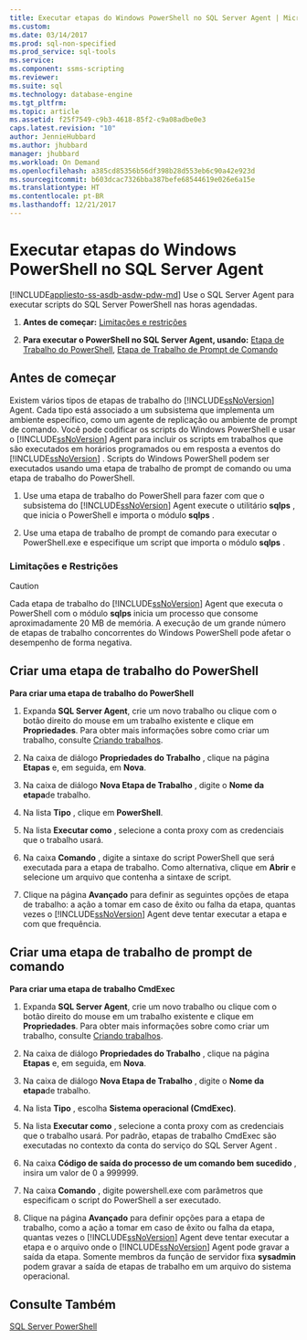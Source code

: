 ```yaml
---
title: Executar etapas do Windows PowerShell no SQL Server Agent | Microsoft Docs
ms.custom: 
ms.date: 03/14/2017
ms.prod: sql-non-specified
ms.prod_service: sql-tools
ms.service: 
ms.component: ssms-scripting
ms.reviewer: 
ms.suite: sql
ms.technology: database-engine
ms.tgt_pltfrm: 
ms.topic: article
ms.assetid: f25f7549-c9b3-4618-85f2-c9a08adbe0e3
caps.latest.revision: "10"
author: JennieHubbard
ms.author: jhubbard
manager: jhubbard
ms.workload: On Demand
ms.openlocfilehash: a385cd85356b56df398b28d553eb6c90a42e923d
ms.sourcegitcommit: b603dcac7326bba387befe68544619e026e6a15e
ms.translationtype: HT
ms.contentlocale: pt-BR
ms.lasthandoff: 12/21/2017
---
```

# <a name="run-windows-powershell-steps-in-sql-server-agent"></a>Executar etapas do Windows PowerShell no SQL Server Agent
[!INCLUDE[appliesto-ss-asdb-asdw-pdw-md](../../includes/appliesto-ss-asdb-asdw-pdw-md.md)] Use o SQL Server Agent para executar scripts do SQL Server PowerShell nas horas agendadas.  
  
1.  **Antes de começar:**  [Limitações e restrições](#LimitationsRestrictions)  
  
2.  **Para executar o PowerShell no SQL Server Agent, usando:**  [Etapa de Trabalho do PowerShell](#PShellJob), [Etapa de Trabalho de Prompt de Comando](#CmdExecJob)  
  
## <a name="before-you-begin"></a>Antes de começar  
 Existem vários tipos de etapas de trabalho do [!INCLUDE[ssNoVersion](../../includes/ssnoversion-md.md)] Agent. Cada tipo está associado a um subsistema que implementa um ambiente específico, como um agente de replicação ou ambiente de prompt de comando. Você pode codificar os scripts do Windows PowerShell e usar o [!INCLUDE[ssNoVersion](../../includes/ssnoversion-md.md)] Agent para incluir os scripts em trabalhos que são executados em horários programados ou em resposta a eventos do [!INCLUDE[ssNoVersion](../../includes/ssnoversion-md.md)] . Scripts do Windows PowerShell podem ser executados usando uma etapa de trabalho de prompt de comando ou uma etapa de trabalho do PowerShell.  
  
1.  Use uma etapa de trabalho do PowerShell para fazer com que o subsistema do [!INCLUDE[ssNoVersion](../../includes/ssnoversion-md.md)] Agent execute o utilitário **sqlps** , que inicia o PowerShell e importa o módulo **sqlps** .  
  
2.  Use uma etapa de trabalho de prompt de comando para executar o PowerShell.exe e especifique um script que importa o módulo **sqlps** .  
  
###  <a name="LimitationsRestrictions"></a> Limitações e Restrições  
  
> [!CAUTION]  
>  Cada etapa de trabalho do [!INCLUDE[ssNoVersion](../../includes/ssnoversion-md.md)] Agent que executa o PowerShell com o módulo **sqlps** inicia um processo que consome aproximadamente 20 MB de memória. A execução de um grande número de etapas de trabalho concorrentes do Windows PowerShell pode afetar o desempenho de forma negativa.  
  
##  <a name="PShellJob"></a> Criar uma etapa de trabalho do PowerShell  
 **Para criar uma etapa de trabalho do PowerShell**  
  
1.  Expanda **SQL Server Agent**, crie um novo trabalho ou clique com o botão direito do mouse em um trabalho existente e clique em **Propriedades**. Para obter mais informações sobre como criar um trabalho, consulte [Criando trabalhos](http://msdn.microsoft.com/library/465fb7fc-7622-4252-a178-ea51691c935b).  
  
2.  Na caixa de diálogo **Propriedades do Trabalho** , clique na página **Etapas** e, em seguida, em **Nova**.  
  
3.  Na caixa de diálogo **Nova Etapa de Trabalho** , digite o **Nome da etapa**de trabalho.  
  
4.  Na lista **Tipo** , clique em **PowerShell**.  
  
5.  Na lista **Executar como** , selecione a conta proxy com as credenciais que o trabalho usará.  
  
6.  Na caixa **Comando** , digite a sintaxe do script PowerShell que será executada para a etapa de trabalho. Como alternativa, clique em **Abrir** e selecione um arquivo que contenha a sintaxe de script.  
  
7.  Clique na página **Avançado** para definir as seguintes opções de etapa de trabalho: a ação a tomar em caso de êxito ou falha da etapa, quantas vezes o [!INCLUDE[ssNoVersion](../../includes/ssnoversion-md.md)] Agent deve tentar executar a etapa e com que frequência.  
  
##  <a name="CmdExecJob"></a> Criar uma etapa de trabalho de prompt de comando  
 **Para criar uma etapa de trabalho CmdExec**  
  
1.  Expanda **SQL Server Agent**, crie um novo trabalho ou clique com o botão direito do mouse em um trabalho existente e clique em **Propriedades**. Para obter mais informações sobre como criar um trabalho, consulte [Criando trabalhos](http://msdn.microsoft.com/library/465fb7fc-7622-4252-a178-ea51691c935b).  
  
2.  Na caixa de diálogo **Propriedades do Trabalho** , clique na página **Etapas** e, em seguida, em **Nova**.  
  
3.  Na caixa de diálogo **Nova Etapa de Trabalho** , digite o **Nome da etapa**de trabalho.  
  
4.  Na lista **Tipo** , escolha **Sistema operacional (CmdExec)**.  
  
5.  Na lista **Executar como** , selecione a conta proxy com as credenciais que o trabalho usará. Por padrão, etapas de trabalho CmdExec são executadas no contexto da conta do serviço do SQL Server Agent .  
  
6.  Na caixa **Código de saída do processo de um comando bem sucedido** , insira um valor de 0 a 999999.  
  
7.  Na caixa **Comando** , digite powershell.exe com parâmetros que especificam o script do PowerShell a ser executado.  
  
8.  Clique na página **Avançado** para definir opções para a etapa de trabalho, como a ação a tomar em caso de êxito ou falha da etapa, quantas vezes o [!INCLUDE[ssNoVersion](../../includes/ssnoversion-md.md)] Agent deve tentar executar a etapa e o arquivo onde o [!INCLUDE[ssNoVersion](../../includes/ssnoversion-md.md)] Agent pode gravar a saída da etapa. Somente membros da função de servidor fixa **sysadmin** podem gravar a saída de etapas de trabalho em um arquivo do sistema operacional.  
  
## <a name="see-also"></a>Consulte Também  
 [SQL Server PowerShell](../../relational-databases/scripting/sql-server-powershell.md)  
  
  
